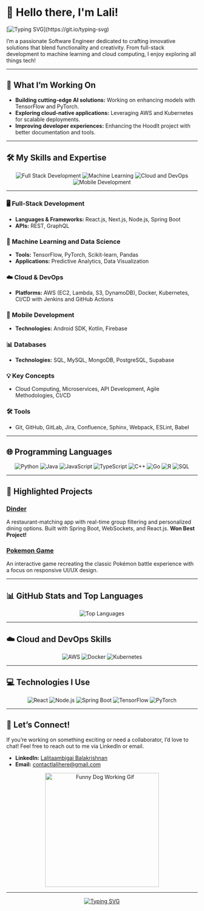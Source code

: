 # 👋 Hello there, I'm Lali!

[![Typing SVG](https://readme-typing-svg.demolab.com/?lines=Welcome+to+my+GitHub+Profile!;Let’s+build+something+awesome!)](https://git.io/typing-svg)


I’m a passionate Software Engineer dedicated to crafting innovative solutions that blend functionality and creativity. From full-stack development to machine learning and cloud computing, I enjoy exploring all things tech!

---

## 🚀 What I’m Working On

- **Building cutting-edge AI solutions:** Working on enhancing models with TensorFlow and PyTorch.
- **Exploring cloud-native applications:** Leveraging AWS and Kubernetes for scalable deployments.
- **Improving developer experiences:** Enhancing the Hoodlt project with better documentation and tools.

---

## 🛠️ My Skills and Expertise

<div align="center">
    <img src="https://img.shields.io/badge/Full_Stack_Dev-React%2C%20Next.js%2C%20Node.js%2C%20Spring_Boot-blue?style=for-the-badge&logo=javascript" alt="Full Stack Development" />
    <img src="https://img.shields.io/badge/Machine_Learning-TensorFlow%2C%20PyTorch%2C%20Scikit_learn-orange?style=for-the-badge&logo=python" alt="Machine Learning" />
    <img src="https://img.shields.io/badge/Cloud_%26_DevOps-AWS%2C%20Docker%2C%20Kubernetes-lightgrey?style=for-the-badge&logo=amazon-aws" alt="Cloud and DevOps" />
    <img src="https://img.shields.io/badge/Mobile_Dev-Android%2C%20Kotlin-green?style=for-the-badge&logo=android" alt="Mobile Development" />
</div>

---

### 🖥️ Full-Stack Development
- **Languages & Frameworks:** React.js, Next.js, Node.js, Spring Boot
- **APIs:** REST, GraphQL

### 🤖 Machine Learning and Data Science
- **Tools:** TensorFlow, PyTorch, Scikit-learn, Pandas
- **Applications:** Predictive Analytics, Data Visualization

### ☁️ Cloud & DevOps
- **Platforms:** AWS (EC2, Lambda, S3, DynamoDB), Docker, Kubernetes, CI/CD with Jenkins and GitHub Actions

### 📱 Mobile Development
- **Technologies:** Android SDK, Kotlin, Firebase

### 📊 Databases
- **Technologies:** SQL, MySQL, MongoDB, PostgreSQL, Supabase

### 💡 Key Concepts
- Cloud Computing, Microservices, API Development, Agile Methodologies, CI/CD

### 🛠️ Tools
- Git, GitHub, GitLab, Jira, Confluence, Sphinx, Webpack, ESLint, Babel

---

## 🌐 Programming Languages

<div align="center">
    <img src="https://img.shields.io/badge/Python-3776AB?style=for-the-badge&logo=python&logoColor=white" alt="Python" />
    <img src="https://img.shields.io/badge/Java-007396?style=for-the-badge&logo=java&logoColor=white" alt="Java" />
    <img src="https://img.shields.io/badge/JavaScript-F7DF1E?style=for-the-badge&logo=javascript&logoColor=black" alt="JavaScript" />
    <img src="https://img.shields.io/badge/TypeScript-3178C6?style=for-the-badge&logo=typescript&logoColor=white" alt="TypeScript" />
    <img src="https://img.shields.io/badge/C++-00599C?style=for-the-badge&logo=c%2B%2B&logoColor=white" alt="C++" />
    <img src="https://img.shields.io/badge/Go-00ADD8?style=for-the-badge&logo=go&logoColor=white" alt="Go" />
    <img src="https://img.shields.io/badge/R-276DC3?style=for-the-badge&logo=r&logoColor=white" alt="R" />
    <img src="https://img.shields.io/badge/SQL-4479A1?style=for-the-badge&logo=postgresql&logoColor=white" alt="SQL" />
</div>

---

## 🌟 Highlighted Projects

### [Dinder](https://github.com/lalicodes/dinder)  
A restaurant-matching app with real-time group filtering and personalized dining options. Built with Spring Boot, WebSockets, and React.js. **Won Best Project!**

### [Pokemon Game](https://github.com/lalicodes/PokemonGame)  
An interactive game recreating the classic Pokémon battle experience with a focus on responsive UI/UX design.

---

## 📊 GitHub Stats and Top Languages

<div align="center">
  <img src="https://github-readme-stats.vercel.app/api/top-langs/?username=lalicodes&layout=compact&theme=github_dark&hide_border=true" alt="Top Languages" />
</div>

---

## ☁️ Cloud and DevOps Skills

<div align="center">
    <img src="https://img.shields.io/badge/AWS-232F3E?style=for-the-badge&logo=amazon-aws&logoColor=white" alt="AWS" />
    <img src="https://img.shields.io/badge/Docker-2496ED?style=for-the-badge&logo=docker&logoColor=white" alt="Docker" />
    <img src="https://img.shields.io/badge/Kubernetes-326CE5?style=for-the-badge&logo=kubernetes&logoColor=white" alt="Kubernetes" />
</div>

---

## 💻 Technologies I Use

<div align="center">
    <img src="https://img.shields.io/badge/React-61DAFB?style=for-the-badge&logo=react&logoColor=black" alt="React" />
    <img src="https://img.shields.io/badge/Node.js-339933?style=for-the-badge&logo=node.js&logoColor=white" alt="Node.js" />
    <img src="https://img.shields.io/badge/Spring_Boot-6DB33F?style=for-the-badge&logo=spring-boot&logoColor=white" alt="Spring Boot" />
    <img src="https://img.shields.io/badge/TensorFlow-FF6F00?style=for-the-badge&logo=tensorflow&logoColor=white" alt="TensorFlow" />
    <img src="https://img.shields.io/badge/PyTorch-EE4C2C?style=for-the-badge&logo=pytorch&logoColor=white" alt="PyTorch" />
</div>

---

## 🎯 Let’s Connect!

If you’re working on something exciting or need a collaborator, I’d love to chat! Feel free to reach out to me via LinkedIn or email.

- **LinkedIn:** [Lalitaambigai Balakrishnan](https://www.linkedin.com/in/lalitaambigai-balakrishnan-a5138b263/)  
- **Email:** [contactlalihere@gmail.com](mailto:contactlalihere@gmail.com)

<div align="center">
    <img src="https://media.tenor.com/5BvD9YhE9H4AAAAC/dog-working.gif" alt="Funny Dog Working Gif" width="300" />
</div>

---

<div align="center">
    <a href="https://git.io/typing-svg">
        <img src="https://readme-typing-svg.demolab.com/?lines=Thanks+for+visiting+my+profile!;Let’s+build+the+future+together!" alt="Typing SVG">
    </a>
</div>
